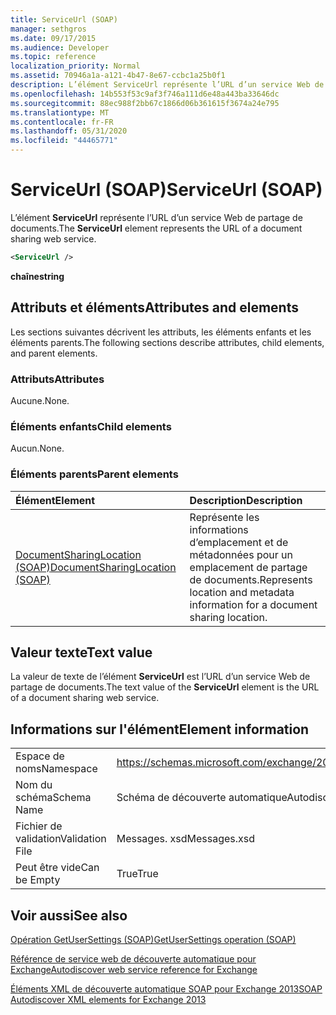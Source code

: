 ```yaml
---
title: ServiceUrl (SOAP)
manager: sethgros
ms.date: 09/17/2015
ms.audience: Developer
ms.topic: reference
localization_priority: Normal
ms.assetid: 70946a1a-a121-4b47-8e67-ccbc1a25b0f1
description: L’élément ServiceUrl représente l’URL d’un service Web de partage de documents.
ms.openlocfilehash: 14b553f53c9af3f746a111d6e48a443ba33646dc
ms.sourcegitcommit: 88ec988f2bb67c1866d06b361615f3674a24e795
ms.translationtype: MT
ms.contentlocale: fr-FR
ms.lasthandoff: 05/31/2020
ms.locfileid: "44465771"
---
```

# <a name="serviceurl-soap"></a><span data-ttu-id="d8bfd-103">ServiceUrl (SOAP)</span><span class="sxs-lookup"><span data-stu-id="d8bfd-103">ServiceUrl (SOAP)</span></span>

<span data-ttu-id="d8bfd-104">L’élément **ServiceUrl** représente l’URL d’un service Web de partage de documents.</span><span class="sxs-lookup"><span data-stu-id="d8bfd-104">The **ServiceUrl** element represents the URL of a document sharing web service.</span></span> 
  
```XML
<ServiceUrl />
```

 <span data-ttu-id="d8bfd-105">**chaîne**</span><span class="sxs-lookup"><span data-stu-id="d8bfd-105">**string**</span></span>
## <a name="attributes-and-elements"></a><span data-ttu-id="d8bfd-106">Attributs et éléments</span><span class="sxs-lookup"><span data-stu-id="d8bfd-106">Attributes and elements</span></span>

<span data-ttu-id="d8bfd-107">Les sections suivantes décrivent les attributs, les éléments enfants et les éléments parents.</span><span class="sxs-lookup"><span data-stu-id="d8bfd-107">The following sections describe attributes, child elements, and parent elements.</span></span>
  
### <a name="attributes"></a><span data-ttu-id="d8bfd-108">Attributs</span><span class="sxs-lookup"><span data-stu-id="d8bfd-108">Attributes</span></span>

<span data-ttu-id="d8bfd-109">Aucune.</span><span class="sxs-lookup"><span data-stu-id="d8bfd-109">None.</span></span>
  
### <a name="child-elements"></a><span data-ttu-id="d8bfd-110">Éléments enfants</span><span class="sxs-lookup"><span data-stu-id="d8bfd-110">Child elements</span></span>

<span data-ttu-id="d8bfd-111">Aucun.</span><span class="sxs-lookup"><span data-stu-id="d8bfd-111">None.</span></span>
  
### <a name="parent-elements"></a><span data-ttu-id="d8bfd-112">Éléments parents</span><span class="sxs-lookup"><span data-stu-id="d8bfd-112">Parent elements</span></span>

|<span data-ttu-id="d8bfd-113">**Élément**</span><span class="sxs-lookup"><span data-stu-id="d8bfd-113">**Element**</span></span>|<span data-ttu-id="d8bfd-114">**Description**</span><span class="sxs-lookup"><span data-stu-id="d8bfd-114">**Description**</span></span>|
|:-----|:-----|
|[<span data-ttu-id="d8bfd-115">DocumentSharingLocation (SOAP)</span><span class="sxs-lookup"><span data-stu-id="d8bfd-115">DocumentSharingLocation (SOAP)</span></span>](documentsharinglocation-soap.md) <br/> |<span data-ttu-id="d8bfd-116">Représente les informations d’emplacement et de métadonnées pour un emplacement de partage de documents.</span><span class="sxs-lookup"><span data-stu-id="d8bfd-116">Represents location and metadata information for a document sharing location.</span></span>  <br/> |
   
## <a name="text-value"></a><span data-ttu-id="d8bfd-117">Valeur texte</span><span class="sxs-lookup"><span data-stu-id="d8bfd-117">Text value</span></span>

<span data-ttu-id="d8bfd-118">La valeur de texte de l’élément **ServiceUrl** est l’URL d’un service Web de partage de documents.</span><span class="sxs-lookup"><span data-stu-id="d8bfd-118">The text value of the **ServiceUrl** element is the URL of a document sharing web service.</span></span> 
  
## <a name="element-information"></a><span data-ttu-id="d8bfd-119">Informations sur l'élément</span><span class="sxs-lookup"><span data-stu-id="d8bfd-119">Element information</span></span>

|||
|:-----|:-----|
|<span data-ttu-id="d8bfd-120">Espace de noms</span><span class="sxs-lookup"><span data-stu-id="d8bfd-120">Namespace</span></span>  <br/> |https://schemas.microsoft.com/exchange/2010/Autodiscover  <br/> |
|<span data-ttu-id="d8bfd-121">Nom du schéma</span><span class="sxs-lookup"><span data-stu-id="d8bfd-121">Schema Name</span></span>  <br/> |<span data-ttu-id="d8bfd-122">Schéma de découverte automatique</span><span class="sxs-lookup"><span data-stu-id="d8bfd-122">Autodiscover schema</span></span>  <br/> |
|<span data-ttu-id="d8bfd-123">Fichier de validation</span><span class="sxs-lookup"><span data-stu-id="d8bfd-123">Validation File</span></span>  <br/> |<span data-ttu-id="d8bfd-124">Messages. xsd</span><span class="sxs-lookup"><span data-stu-id="d8bfd-124">Messages.xsd</span></span>  <br/> |
|<span data-ttu-id="d8bfd-125">Peut être vide</span><span class="sxs-lookup"><span data-stu-id="d8bfd-125">Can be Empty</span></span>  <br/> |<span data-ttu-id="d8bfd-126">True</span><span class="sxs-lookup"><span data-stu-id="d8bfd-126">True</span></span>  <br/> |
   
## <a name="see-also"></a><span data-ttu-id="d8bfd-127">Voir aussi</span><span class="sxs-lookup"><span data-stu-id="d8bfd-127">See also</span></span>



[<span data-ttu-id="d8bfd-128">Opération GetUserSettings (SOAP)</span><span class="sxs-lookup"><span data-stu-id="d8bfd-128">GetUserSettings operation (SOAP)</span></span>](getusersettings-operation-soap.md)


[<span data-ttu-id="d8bfd-129">Référence de service web de découverte automatique pour Exchange</span><span class="sxs-lookup"><span data-stu-id="d8bfd-129">Autodiscover web service reference for Exchange</span></span>](autodiscover-web-service-reference-for-exchange.md)
  
[<span data-ttu-id="d8bfd-130">Éléments XML de découverte automatique SOAP pour Exchange 2013</span><span class="sxs-lookup"><span data-stu-id="d8bfd-130">SOAP Autodiscover XML elements for Exchange 2013</span></span>](soap-autodiscover-xml-elements-for-exchange-2013.md)

